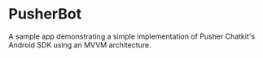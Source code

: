 # PusherBot

A sample app demonstrating a simple implementation of Pusher Chatkit's Android SDK using an MVVM architecture.

